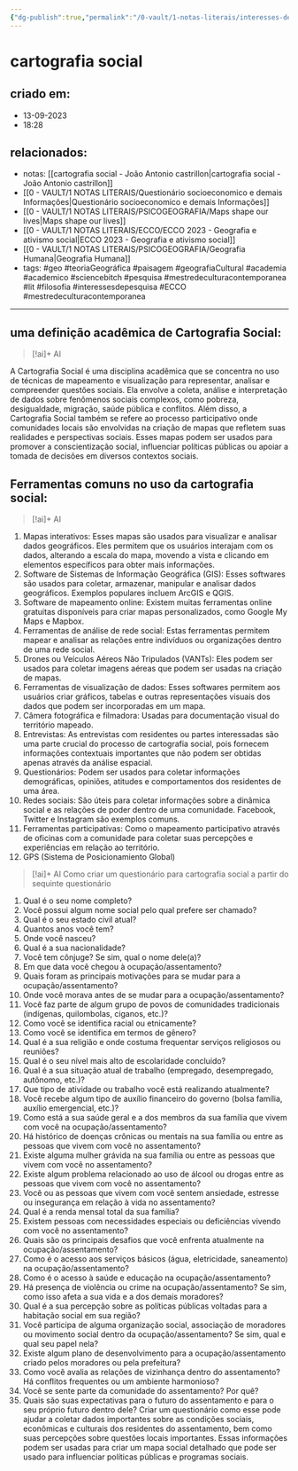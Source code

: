 ```yaml
---
{"dg-publish":true,"permalink":"/0-vault/1-notas-literais/interesses-de-pesquisa/cartografia-social/","tags":["geo","teoriaGeográfica","paisagem","geografiaCultural","academia","academico","sciencebitch","pesquisa","mestredeculturacontemporanea","lit","filosofia","interessesdepesquisa","ECCO"],"dgHomeLink":true,"dgShowLocalGraph":true,"dgShowFileTree":true,"dgEnableSearch":true}
---
```


# cartografia social

## criado em: 
- 13-09-2023
- 18:28
## relacionados:
- notas: [[cartografia social - João Antonio castrillon\|cartografia social - João Antonio castrillon]]
- [[0 - VAULT/1 NOTAS LITERAIS/Questionário socioeconomico e demais Informações\|Questionário socioeconomico e demais Informações]]
- [[0 - VAULT/1 NOTAS LITERAIS/PSICOGEOGRAFIA/Maps shape our lives\|Maps shape our lives]]
- [[0 - VAULT/1 NOTAS LITERAIS/ECCO/ECCO 2023 - Geografia e ativismo social\|ECCO 2023 - Geografia e ativismo social]]
- [[0 - VAULT/1 NOTAS LITERAIS/PSICOGEOGRAFIA/Geografia Humana\|Geografia Humana]]
- tags: #geo #teoriaGeográfica #paisagem #geografiaCultural #academia #academico #sciencebitch #pesquisa #mestredeculturacontemporanea #lit #filosofia #interessesdepesquisa #ECCO #mestredeculturacontemporanea
---
## uma definição acadêmica de Cartografia Social:
>[!ai]+ AI
>
A Cartografia Social é uma disciplina acadêmica que se concentra no uso de técnicas de mapeamento e visualização para representar, analisar e compreender questões sociais. Ela envolve a coleta, análise e interpretação de dados sobre fenômenos sociais complexos, como pobreza, desigualdade, migração, saúde pública e conflitos. Além disso, a Cartografia Social também se refere ao processo participativo onde comunidades locais são envolvidas na criação de mapas que refletem suas realidades e perspectivas sociais. Esses mapas podem ser usados para promover a conscientização social, influenciar políticas públicas ou apoiar a tomada de decisões em diversos contextos sociais.

## Ferramentas comuns no uso da cartografia social:
>[!ai]+ AI
>
1. Mapas interativos: Esses mapas são usados para visualizar e analisar dados geográficos. Eles permitem que os usuários interajam com os dados, alterando a escala do mapa, movendo a vista e clicando em elementos específicos para obter mais informações.
2. Software de Sistemas de Informação Geográfica (GIS): Esses softwares são usados para coletar, armazenar, manipular e analisar dados geográficos. Exemplos populares incluem ArcGIS e QGIS.
3. Software de mapeamento online: Existem muitas ferramentas online gratuitas disponíveis para criar mapas personalizados, como Google My Maps e Mapbox.
4. Ferramentas de análise de rede social: Estas ferramentas permitem mapear e analisar as relações entre indivíduos ou organizações dentro de uma rede social.
5. Drones ou Veículos Aéreos Não Tripulados (VANTs): Eles podem ser usados para coletar imagens aéreas que podem ser usadas na criação de mapas.
6. Ferramentas de visualização de dados: Esses softwares permitem aos usuários criar gráficos, tabelas e outras representações visuais dos dados que podem ser incorporadas em um mapa.
7. Câmera fotográfica e filmadora: Usadas para documentação visual do território mapeado.
8. Entrevistas: As entrevistas com residentes ou partes interessadas são uma parte crucial do processo de cartografia social, pois fornecem informações contextuais importantes que não podem ser obtidas apenas através da análise espacial.
9. Questionários: Podem ser usados para coletar informações demográficas, opiniões, atitudes e comportamentos dos residentes de uma área.
10. Redes sociais: São úteis para coletar informações sobre a dinâmica social e as relações de poder dentro de uma comunidade. Facebook, Twitter e Instagram são exemplos comuns.
11. Ferramentas participativas: Como o mapeamento participativo através de oficinas com a comunidade para coletar suas percepções e experiências em relação ao território.
12. GPS (Sistema de Posicionamiento Global)
    


>[!ai]+ AI
Como criar um questionário para cartografia social a partir do sequinte questionário
1. Qual é o seu nome completo?
2. Você possui algum nome social pelo qual prefere ser chamado?
3. Qual é o seu estado civil atual?
4. Quantos anos você tem?
5. Onde você nasceu?
6. Qual é a sua nacionalidade?
7. Você tem cônjuge? Se sim, qual o nome dele(a)?
8. Em que data você chegou à ocupação/assentamento?
9. Quais foram as principais motivações para se mudar para a ocupação/assentamento?
10. Onde você morava antes de se mudar para a ocupação/assentamento?
11. Você faz parte de algum grupo de povos de comunidades tradicionais (indígenas, quilombolas, ciganos, etc.)?
12. Como você se identifica racial ou etnicamente?
13. Como você se identifica em termos de gênero?
14. Qual é a sua religião e onde costuma frequentar serviços religiosos ou reuniões?
15. Qual é o seu nível mais alto de escolaridade concluído?
16. Qual é a sua situação atual de trabalho (empregado, desempregado, autônomo, etc.)?
17. Que tipo de atividade ou trabalho você está realizando atualmente?
18. Você recebe algum tipo de auxílio financeiro do governo (bolsa família, auxílio emergencial, etc.)?
19. Como está a sua saúde geral e a dos membros da sua família que vivem com você na ocupação/assentamento?
20. Há histórico de doenças crônicas ou mentais na sua família ou entre as pessoas que vivem com você no assentamento?
21. Existe alguma mulher grávida na sua família ou entre as pessoas que vivem com você no assentamento?
22. Existe algum problema relacionado ao uso de álcool ou drogas entre as pessoas que vivem com você no assentamento?
23. Você ou as pessoas que vivem com você sentem ansiedade, estresse ou insegurança em relação à vida no assentamento?
24. Qual é a renda mensal total da sua família?
25. Existem pessoas com necessidades especiais ou deficiências vivendo com você no assentamento?
 26. Quais são os principais desafios que você enfrenta atualmente na ocupação/assentamento?
27. Como é o acesso aos serviços básicos (água, eletricidade, saneamento) na ocupação/assentamento?
28. Como é o acesso à saúde e educação na ocupação/assentamento?
29. Há presença de violência ou crime na ocupação/assentamento? Se sim, como isso afeta a sua vida e a dos demais moradores?
30. Qual é a sua percepção sobre as políticas públicas voltadas para a habitação social em sua região?
31. Você participa de alguma organização social, associação de moradores ou movimento social dentro da ocupação/assentamento? Se sim, qual e qual seu papel nela?
32. Existe algum plano de desenvolvimento para a ocupação/assentamento criado pelos moradores ou pela prefeitura?
33. Como você avalia as relações de vizinhança dentro do assentamento? Há conflitos frequentes ou um ambiente harmonioso?
34. Você se sente parte da comunidade do assentamento? Por quê?
35. Quais são suas expectativas para o futuro do assentamento e para o seu próprio futuro dentro dele?
Criar um questionário como esse pode ajudar a coletar dados importantes sobre as condições sociais, econômicas e culturais dos residentes do assentamento, bem como suas percepções sobre questões locais importantes. Essas informações podem ser usadas para criar um mapa social detalhado que pode ser usado para influenciar políticas públicas e programas sociais.

